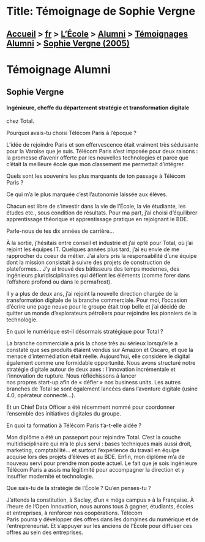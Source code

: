 # Title: Témoignage de Sophie Vergne

## [Accueil](https://www.telecom-paris.fr "https://www.telecom-paris.fr") > [fr](https://www.telecom-paris.fr/fr "fr") > [L’École](https://www.telecom-paris.fr/fr/ecole "L’École") > [Alumni](https://www.telecom-paris.fr/fr/ecole/alumni "Alumni") > [Témoignages Alumni](https://www.telecom-paris.fr/fr/ecole/alumni/portraits "Témoignages Alumni") > [Sophie Vergne (2005)](https://www.telecom-paris.fr/fr/ecole/alumni/portraits/sophie-vergne-2005)

[](https://www.telecom-paris.fr/fr/accueil)

# Témoignage Alumni

## Sophie Vergne

#### Ingénieure, cheffe du département stratégie et transformation digitale
chez Total.

Pourquoi avais-tu choisi Télécom Paris à l’époque ?  
  
L’idée de rejoindre Paris et son effervescence était vraiment très séduisante
pour la Varoise que je suis. Télécom Paris s’est imposée pour deux raisons :
la promesse d’avenir offerte par les nouvelles technologies et parce que
c’était la meilleure école que mon classement me permettait d’intégrer.

Quels sont les souvenirs les plus marquants de ton passage à Télécom Paris ?

Ce qui m’a le plus marquée c’est l’autonomie laissée aux élèves.

Chacun est libre de s’investir dans la vie de l’École, la vie étudiante, les
études etc., sous condition de résultats. Pour ma part, j’ai choisi
d’équilibrer apprentissage théorique et apprentissage pratique en rejoignant
le BDE.

Parle-nous de tes dix années de carrière…

À la sortie, j’hésitais entre conseil et industrie et j’ai opté pour Total, où
j’ai rejoint les équipes IT. Quelques années plus tard, j’ai eu envie de me
rapprocher du coeur de métier. J’ai alors pris la responsabilité d’une équipe
dont la mission consistait à suivre des projets de construction de
plateformes… J’y ai trouvé des bâtisseurs des temps modernes, des ingénieurs
pluridisciplinaires qui défient les éléments (comme forer dans l’offshore
profond ou dans le permafrost).

Il y a plus de deux ans, j’ai rejoint la nouvelle direction chargée de la
transformation digitale de la branche commerciale. Pour moi, l’occasion
d’écrire une page neuve pour le groupe était trop belle et j’ai décidé de  
quitter un monde d’explorateurs pétroliers pour rejoindre les pionniers de la
technologie.

En quoi le numérique est-il désormais stratégique pour Total ?  
  
La branche commerciale a pris la chose très au sérieux lorsqu’elle a constaté
que ses produits étaient vendus sur Amazon et Oscaro, et que la menace
d’intermédiation était réelle. Aujourd’hui, elle considère le digital
également comme une formidable opportunité. Nous avons structuré notre
stratégie digitale autour de deux axes : l’innovation incrémentale et
l’innovation de rupture. Nous réfléchissons à lancer  
nos propres start-up afin de « défier » nos business units. Les autres
branches de Total se sont également lancées dans l’aventure digitale (usine
4.0, opérateur connecté…).

Et un Chief Data Officer a été récemment nommé pour coordonner l’ensemble des
initiatives digitales du groupe.

En quoi ta formation à Télécom Paris t’a-t-elle aidée ?  
  
Mon diplôme a été un passeport pour rejoindre Total. C’est la couche
multidisciplinaire qui m’a le plus servi : bases techniques mais aussi droit,
marketing, comptabilité… et surtout l’expérience du travail en équipe  
acquise lors des projets d’élèves et au BDE. Enfin, mon diplôme m’a de nouveau
servi pour prendre mon poste actuel. Le fait que je sois ingénieure Télécom
Paris a assis ma légitimité pour accompagner la direction et y insuffler
modernité et technologie.

Que sais-tu de la stratégie de l’École ? Qu’en penses-tu ?  
  
J’attends la constitution, à Saclay, d’un « méga campus » à la Française. À
l’heure de l’Open Innovation, nous aurons tous à gagner, étudiants, écoles et
entreprises, à renforcer nos coopérations. Télécom  
Paris pourra y développer des offres dans les domaines du numérique et de
l’entrepreneuriat. Et s’appuyer sur les anciens de l’École pour diffuser ces
offres au sein des entreprises.

